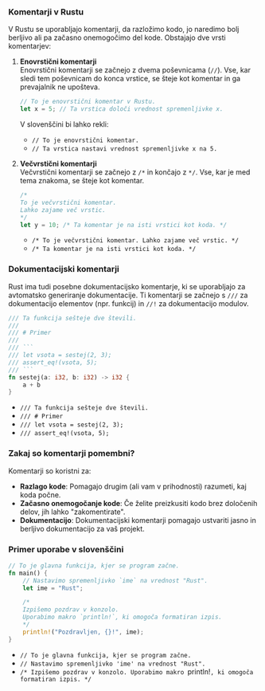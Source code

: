
### Komentarji v Rustu

V Rustu se uporabljajo komentarji, da razložimo kodo, jo naredimo bolj berljivo ali pa začasno onemogočimo del kode. Obstajajo dve vrsti komentarjev:

1. **Enovrstični komentarji**  
   Enovrstični komentarji se začnejo z dvema poševnicama (`//`). Vse, kar sledi tem poševnicam do konca vrstice, se šteje kot komentar in ga prevajalnik ne upošteva.

   ```rust
   // To je enovrstični komentar v Rustu.
   let x = 5; // Ta vrstica določi vrednost spremenljivke x.
   ```

   V slovenščini bi lahko rekli:  
   - `// To je enovrstični komentar.`  
   - `// Ta vrstica nastavi vrednost spremenljivke x na 5.`

2. **Večvrstični komentarji**  
   Večvrstični komentarji se začnejo z `/*` in končajo z `*/`. Vse, kar je med tema znakoma, se šteje kot komentar.

   ```rust
   /*
   To je večvrstični komentar.
   Lahko zajame več vrstic.
   */
   let y = 10; /* Ta komentar je na isti vrstici kot koda. */
   ```


   - `/* To je večvrstični komentar. Lahko zajame več vrstic. */`  
   - `/* Ta komentar je na isti vrstici kot koda. */`

### Dokumentacijski komentarji

Rust ima tudi posebne dokumentacijsko komentarje, ki se uporabljajo za avtomatsko generiranje dokumentacije. Ti komentarji se začnejo s `///` za dokumentacijo elementov (npr. funkcij) in `//!` za dokumentacijo modulov.

```rust
/// Ta funkcija sešteje dve števili.
///
/// # Primer
///
/// ```
/// let vsota = sestej(2, 3);
/// assert_eq!(vsota, 5);
/// ```
fn sestej(a: i32, b: i32) -> i32 {
    a + b
}
```


- `/// Ta funkcija sešteje dve števili.`  
- `/// # Primer`  
- `/// let vsota = sestej(2, 3);`  
- `/// assert_eq!(vsota, 5);`

### Zakaj so komentarji pomembni?

Komentarji so koristni za:
- **Razlago kode**: Pomagajo drugim (ali vam v prihodnosti) razumeti, kaj koda počne.
- **Začasno onemogočanje kode**: Če želite preizkusiti kodo brez določenih delov, jih lahko "zakomentirate".
- **Dokumentacijo**: Dokumentacijski komentarji pomagajo ustvariti jasno in berljivo dokumentacijo za vaš projekt.

### Primer uporabe v slovenščini

```rust
// To je glavna funkcija, kjer se program začne.
fn main() {
    // Nastavimo spremenljivko `ime` na vrednost "Rust".
    let ime = "Rust";

    /* 
    Izpišemo pozdrav v konzolo.
    Uporabimo makro `println!`, ki omogoča formatiran izpis.
    */
    println!("Pozdravljen, {}!", ime);
}
```


- `// To je glavna funkcija, kjer se program začne.`  
- `// Nastavimo spremenljivko 'ime' na vrednost "Rust".`  
- `/* Izpišemo pozdrav v konzolo. Uporabimo makro `println!`, ki omogoča formatiran izpis. */`

